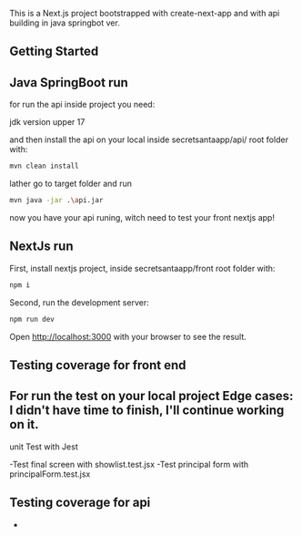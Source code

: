 This is a Next.js project bootstrapped with create-next-app and with api building in java springbot ver.

## Getting Started

## Java SpringBoot run 

for run the api inside project you need:

jdk version upper 17

and then install the api on your local inside secretsantaapp/api/ root folder with:
```bash
mvn clean install
```
lather go to target folder and run 
```bash
mvn java -jar .\api.jar  
```
now you have your api runing, witch need to test your front nextjs app!

## NextJs  run 

First, install nextjs project, inside secretsantaapp/front root folder with:
```bash
npm i
```

Second, run the development server:

```bash
npm run dev
```

Open [http://localhost:3000](http://localhost:3000) with your browser to see the result.


## Testing coverage for front end
For run the test on your local project
Edge cases:
I didn't have time to finish, I'll continue working on it.
-
unit Test with Jest

-Test final screen with showlist.test.jsx
-Test principal form with principalForm.test.jsx


## Testing coverage for api 

-
